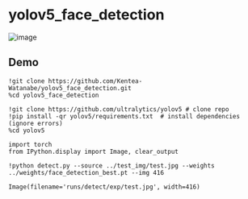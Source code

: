 # yolov5_face_detection

![image](https://user-images.githubusercontent.com/87839643/204943641-100a5602-f59e-4a77-9b6a-7e198d6a09d6.png)


## Demo
```
!git clone https://github.com/Kentea-Watanabe/yolov5_face_detection.git
%cd yolov5_face_detection

!git clone https://github.com/ultralytics/yolov5 # clone repo
!pip install -qr yolov5/requirements.txt  # install dependencies (ignore errors)
%cd yolov5
```

```
import torch
from IPython.display import Image, clear_output

!python detect.py --source ../test_img/test.jpg --weights ../weights/face_detection_best.pt --img 416
```

```
Image(filename='runs/detect/exp/test.jpg', width=416)
```
